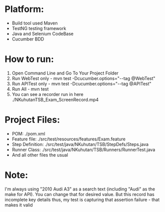 # Platform:
* Build tool used Maven
* TestNG testing framework
* Java and Selenium CodeBase
* Cucumber BDD

# How to run:
1. Open Command Line and Go To Your Project Folder
2. Run WebTest only - mvn test -Dcucumber.options="--tag @WebTest"
3. Run APITest only - mvn test -Dcucumber.options="--tag @APITest"
4. Run All - mvn test
5. You can see a recorder run in here ./NKuhutanTSB_Exam_ScreenRecord.mp4

# Project Files:
* POM: ./pom.xml
* Feature file: ./src/test/resources/features/Exam.feature
* Step Definition: ./src/test/java/NKuhutan/TSB/StepDefs/Steps.java
* Runner Class: ./src/test/java/NKuhutan/TSB/Runners/RunnerTest.java
* And all other files the usual

# Note:
I'm always using "2010 Audi A3" as a search text (including "Audi" as the make for API).
You can change that for desired value.
But this record has incomplete key details thus, my test is capturing that assertion failure - that makes it valid
